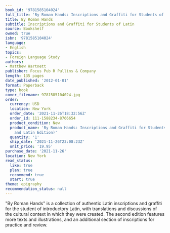 ```yaml
---
book_id: '9781585104024'
full_title: 'By Roman Hands: Inscriptions and Graffiti for Students of Latin'
title: By Roman Hands
subtitle: Inscriptions and Graffiti for Students of Latin
source: Bookshelf
owned: true
isbn: '9781585104024'
language:
- English
topics:
- Foreign Language Study
authors:
- Matthew Hartnett
publisher: Focus Pub R Pullins & Company
length: 135 pages
date_published: '2012-01-01'
format: Paperback
type: book
cover_filename: 9781585104024.jpg
order:
  currency: USD
  location: New York
  order_date: '2021-11-26T18:32:56Z'
  order_id: 111-1588234-8766654
  product_condition: New
  product_name: 'By Roman Hands: Inscriptions and Graffiti for Students of Latin (English
    and Latin Edition)'
  quantity: '1'
  ship_date: '2021-11-26T23:08:23Z'
  unit_price: '19.95'
purchase_date: '2021-11-26'
location: New York
read_status:
  like: true
  plan: true
  recommend: true
  start: true
theme: epigraphy
recommendation_status: null
---
```

"By Roman Hands" is a collection of authentic Latin inscriptions and graffiti for the student of introductory Latin, with translations and discussions of the cultural context in which they were created. The second edition features more texts and illustrations, and an additional section of inscriptions for practice and review.
